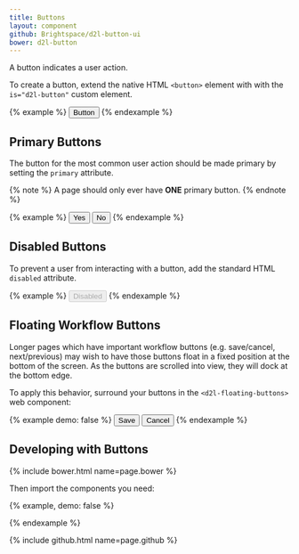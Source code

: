 ```yaml
---
title: Buttons
layout: component
github: Brightspace/d2l-button-ui
bower: d2l-button
---
```

A button indicates a user action.

To create a button, extend the native HTML `<button>` element with with the `is="d2l-button"` custom element.

{% example %}
<button is="d2l-button">Button</button>
{% endexample %}

## Primary Buttons

The button for the most common user action should be made primary by setting the `primary` attribute.

{% note %}
A page should only ever have **ONE** primary button.
{% endnote %}

{% example %}
<button is="d2l-button" primary>Yes</button>
<button is="d2l-button">No</button>
{% endexample %}

## Disabled Buttons

To prevent a user from interacting with a button, add the standard HTML `disabled` attribute.

{% example %}
<button is="d2l-button" disabled>Disabled</button>
{% endexample %}

## Floating Workflow Buttons

Longer pages which have important workflow buttons (e.g. save/cancel, next/previous) may wish to have those buttons float in a fixed position at the bottom of the screen. As the buttons are scrolled into view, they will dock at the bottom edge.

To apply this behavior, surround your buttons in the `<d2l-floating-buttons>` web component:

{% example demo: false %}
<d2l-floating-buttons>
	<button is="d2l-button">Save</button>
	<button is="d2l-button">Cancel</button>
</d2l-floating-buttons>
{% endexample %}

## Developing with Buttons

{% include bower.html name=page.bower %}

Then import the components you need:

{% example, demo: false %}
<!-- for normal and primary buttons -->
<link
  rel="import"
  href="bower_components/d2l-button/d2l-button.html">
<!-- for floating workflow buttons -->
<link
  rel="import"
  href="bower_components/d2l-button/d2l-floating-buttons.html">
{% endexample %}

{% include github.html name=page.github %}
